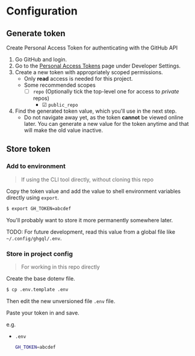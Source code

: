 # Configuration


## Generate token

Create Personal Access Token for authenticating with the GitHub API

1. Go GitHub and login.
2. Go to the [Personal Access Tokens](https://github.com/settings/tokens) page under Developer Settings.
3. Create a new token with appropriately scoped permissions.
    - Only **read** access is needed for this project.
    - Some recommended scopes
        * ☐ `repo` (Optionally tick the top-level one for access to _private_ repos)
            - ☑ `public_repo`
4. Find the generated token value, which you'll use in the next step.
    - Do not navigate away yet, as the token **cannot** be viewed online later. You can generate a new value for the token anytime and that will make the old value inactive.


## Store token

### Add to environment
> If using the CLI tool directly, without cloning this repo

Copy the token value and add the value to shell environment variables directly using `export`.

```sh
$ export GH_TOKEN=abcdef
```

You'll probably want to store it more permanently somewhere later.

TODO: For future development, read this value from a global file like `~/.config/ghgql/.env`.

### Store in project config
> For working in this repo directly

Create the base dotenv file.

```sh
$ cp .env.template .env
```

Then edit the new unversioned file `.env` file.

Paste your token in and save.

e.g.

- `.env`
    ```sh
    GH_TOKEN=abcdef
    ```
